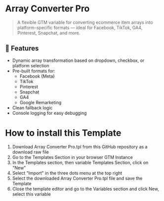# Array Converter Pro

> A flexible GTM variable for converting ecommerce item arrays into platform-specific formats — ideal for Facebook, TikTok, GA4, Pinterest, Snapchat, and more.

## 🔧 Features

- Dynamic array transformation based on dropdown, checkbox, or platform selection
- Pre-built formats for:
  - Facebook (Meta)
  - TikTok
  - Pinterest
  - Snapchat
  - GA4
  - Google Remarketing
- Clean fallback logic
- Console logging for easy debugging

# How to install this Template

1. Download Array Converter Pro.tpl from this GitHub repository as a download raw file
2. Go to the Templates Section in your browser GTM Instance
3. In the Templates section, then variable Templates Section, click on "New"
4. Select "Import" in the three dots menu at the top right
5. Select the downloaded Array Converter Pro.tpl file and save the Template
6. Close the template editor and go to the Variables section and click New, select this variable
